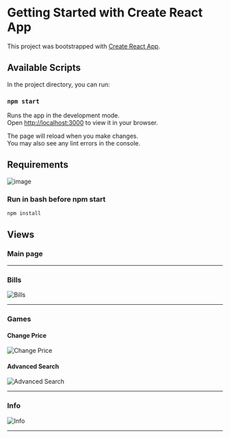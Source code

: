 # Getting Started with Create React App

This project was bootstrapped with [Create React App](https://github.com/facebook/create-react-app).

## Available Scripts

In the project directory, you can run:

### `npm start`

Runs the app in the development mode.\
Open [http://localhost:3000](http://localhost:3000) to view it in your browser.

The page will reload when you make changes.\
You may also see any lint errors in the console.

## Requirements

![image](https://user-images.githubusercontent.com/49654113/198900183-e9d2cbf4-d57d-40ef-9c1d-20af8d974a21.png)


### Run in bash before npm start

    npm install

## Views

### Main page

---

### Bills

![Bills](https://i.imgur.com/eUiyBmo.gif)

---

### Games

#### Change Price

![Change Price](https://i.imgur.com/RtYewzQ.gif)

#### Advanced Search

![Advanced Search](https://i.imgur.com/6eJnZuL.gif)

---

### Info

![Info](https://i.imgur.com/HDW4Qk4.gif)

---
